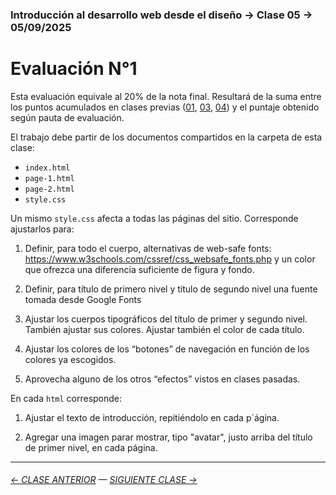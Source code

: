 ### Introducción al desarrollo web desde el diseño → Clase 05 → 05/09/2025 

# Evaluación N°1

Esta evaluación equivale al 20% de la nota final. Resultará de la suma entre los puntos acumulados en clases previas ([01](https://github.com/profesorfaco/opr/tree/main/clase-01), [03](https://github.com/profesorfaco/opr/tree/main/clase-03), [04](https://github.com/profesorfaco/opr/tree/main/clase-04)) y el puntaje obtenido según pauta de evaluación.

El trabajo debe partir de los documentos compartidos en la carpeta de esta clase: 

- `index.html`
- `page-1.html`
- `page-2.html`
- `style.css`

Un mismo `style.css` afecta a todas las páginas del sitio. Corresponde ajustarlos para: 

1. Definir, para todo el cuerpo, alternativas de web-safe fonts: https://www.w3schools.com/cssref/css_websafe_fonts.php y un color que ofrezca una diferencia suficiente de figura y fondo.

2. Definir, para título de primero nivel y título de segundo nivel una fuente tomada desde Google Fonts

3. Ajustar los cuerpos tipográficos del título de primer y segundo nivel. También ajustar sus colores. Ajustar también el color de cada título. 

4. Ajustar los colores de los “botones” de navegación en función de los colores ya escogidos. 

5. Aprovecha alguno de los otros “efectos” vistos en clases pasadas.

En cada `html` corresponde: 

1. Ajustar el texto de introducción, repitiéndolo en cada p´ágina.

2. Agregar una imagen parar mostrar, tipo "avatar", justo arriba del título de primer nivel, en cada página.
   


- - - - - - - 

###### [← CLASE ANTERIOR](https://github.com/profesorfaco/opr/tree/main/clase-04) — [SIGUIENTE CLASE →](https://github.com/profesorfaco/opr/tree/main/clase-06)

